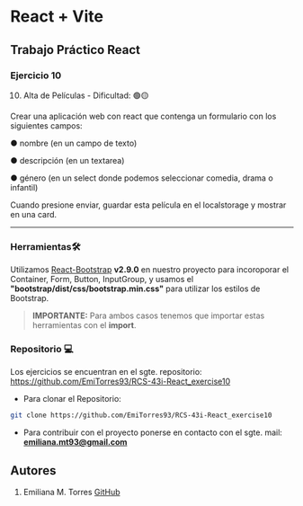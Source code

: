 # React + Vite

## Trabajo Práctico React

### Ejercicio 10

10. Alta de Películas - Dificultad: 🟢🟡

Crear una aplicación web con react que contenga un formulario con los siguientes
campos:

● nombre (en un campo de texto)

● descripción (en un textarea)

● género (en un select donde podemos seleccionar comedia, drama o infantil)

Cuando presione enviar, guardar esta película en el localstorage y mostrar en una card.

---

### Herramientas🛠️

Utilizamos [React-Bootstrap](https://react-bootstrap.netlify.app/) **v2.9.0** en nuestro proyecto para incoroporar el Container, Form, Button, InputGroup, y usamos el **"bootstrap/dist/css/bootstrap.min.css"** para utilizar los estilos de Bootstrap.

> **IMPORTANTE:** Para ambos casos tenemos que importar estas herramientas con el **import**.

### Repositorio 💻

Los ejercicios se encuentran en el sgte. repositorio:
https://github.com/EmiTorres93/RCS-43i-React_exercise10

- Para clonar el Repositorio:

```bash
git clone https://github.com/EmiTorres93/RCS-43i-React_exercise10
```

- Para contribuir con el proyecto ponerse en contacto con el sgte. mail: **emiliana.mt93@gmail.com**

## Autores

1. Emiliana M. Torres [GitHub](https://github.com/EmiTorres93)
